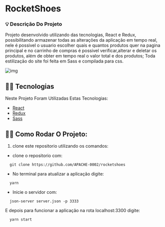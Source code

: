 # RocketShoes
### 💡 Descrição Do Projeto
Projeto desenvolvido utilizando das tecnologias, React e Redux, possibilitando armazenar todas as alterações da aplicação em tempo real, nele é possivel
o usuario escolher quais e quantos produtos quer na pagina principal e no carrinho de compras é possivel verificar,alterar e deletar os produtos,
além de obter em tempo real o valor total e dos produtos; Toda estilização do site foi feita em Sass e compilada para css.


![img](https://user-images.githubusercontent.com/48190578/108611043-49d87a80-73b9-11eb-9da7-a21f96125843.png)

## 👨‍💻 Tecnologias

  Neste Projeto Foram Utilizadas Estas Tecnologias:

  - [React](https://reactjs.org/) 
  - [Redux](https://redux.js.org)
  - [Sass](https://sass-lang.com)  


## 🏃‍♀️ Como Rodar O Projeto:

  1. clone este repositorio utilizando os comandos:
  
   - clone o repositorio com:

  ```
    git clone https://github.com/APACHE-0002/rocketshoes
  ```

   - No terminal para atualizar a aplicação digite:
   
  ```
    yarn
  ``` 
   
   
   - Inicie o servidor com:
  
  ```
    json-server server.json -p 3333
  ```
     
   
   E depois para funcionar a aplicação na rota localhost:3300 digite:
  
  ```
    yarn start
  ```
      

  
